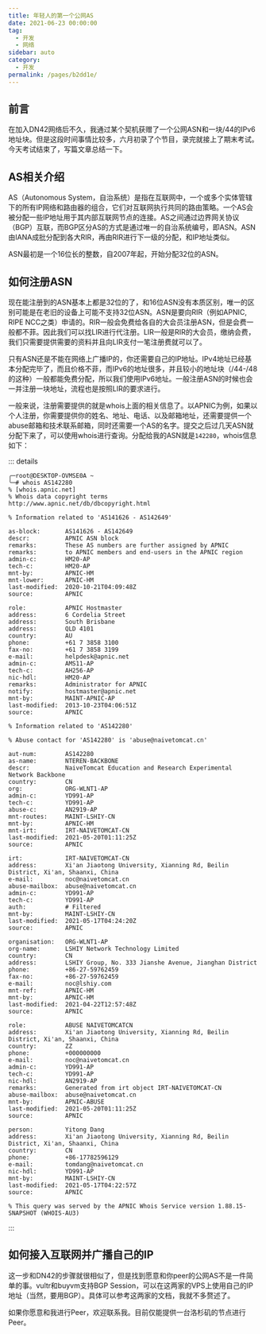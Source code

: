 ```yaml
---
title: 年轻人的第一个公网AS
date: 2021-06-23 00:00:00
tag: 
  - 开发
  - 网络
sidebar: auto
category: 
  - 开发
permalink: /pages/b2dd1e/
---
```


## 前言

在加入DN42网络后不久，我通过某个契机获赠了一个公网ASN和一块/44的IPv6地址块。但是这段时间事情比较多，六月初录了个节目，录完就接上了期末考试。今天考试结束了，写篇文章总结一下。

## AS相关介绍

AS（Autonomous System，自治系统）是指在互联网中，一个或多个实体管辖下的所有IP网络和路由器的组合，它们对互联网执行共同的路由策略。一个AS会被分配一些IP地址用于其内部互联网节点的连接。AS之间通过边界网关协议（BGP）互联，而BGP区分AS的方式是通过唯一的自治系统编号，即ASN。ASN由IANA成批分配到各大RIR，再由RIR进行下一级的分配，和IP地址类似。

ASN最初是一个16位长的整数，自2007年起，开始分配32位的ASN。

## 如何注册ASN

现在能注册到的ASN基本上都是32位的了，和16位ASN没有本质区别，唯一的区别可能是在老旧的设备上可能不支持32位ASN。ASN是要向RIR（例如APNIC, RIPE NCC之类）申请的。RIR一般会免费给各自的大会员注册ASN，但是会费一般都不菲。因此我们可以找LIR进行代注册。LIR一般是RIR的大会员，缴纳会费，我们只需要提供需要的资料并且向LIR支付一笔注册费就可以了。

只有ASN还是不能在网络上广播IP的，你还需要自己的IP地址。IPv4地址已经基本分配完毕了，而且价格不菲，而IPv6的地址很多，并且较小的地址块（/44-/48的这种）一般都能免费分配，所以我们使用IPv6地址。一般注册ASN的时候也会一并注册一块地址，流程也是按照LIR的要求进行。

一般来说，注册需要提供的就是whois上面的相关信息了。以APNIC为例，如果以个人注册，你需要提供你的姓名、地址、电话、以及邮箱地址，还需要提供一个abuse邮箱和技术联系邮箱，同时还需要一个AS的名字。提交之后过几天ASN就分配下来了，可以使用whois进行查询。分配给我的ASN就是`142280`，whois信息如下：

::: details

```
╭─root@DESKTOP-OVMSE0A ~
╰─# whois AS142280
% [whois.apnic.net]
% Whois data copyright terms    http://www.apnic.net/db/dbcopyright.html

% Information related to 'AS141626 - AS142649'

as-block:       AS141626 - AS142649
descr:          APNIC ASN block
remarks:        These AS numbers are further assigned by APNIC
remarks:        to APNIC members and end-users in the APNIC region
admin-c:        HM20-AP
tech-c:         HM20-AP
mnt-by:         APNIC-HM
mnt-lower:      APNIC-HM
last-modified:  2020-10-21T04:09:48Z
source:         APNIC

role:           APNIC Hostmaster
address:        6 Cordelia Street
address:        South Brisbane
address:        QLD 4101
country:        AU
phone:          +61 7 3858 3100
fax-no:         +61 7 3858 3199
e-mail:         helpdesk@apnic.net
admin-c:        AMS11-AP
tech-c:         AH256-AP
nic-hdl:        HM20-AP
remarks:        Administrator for APNIC
notify:         hostmaster@apnic.net
mnt-by:         MAINT-APNIC-AP
last-modified:  2013-10-23T04:06:51Z
source:         APNIC

% Information related to 'AS142280'

% Abuse contact for 'AS142280' is 'abuse@naivetomcat.cn'

aut-num:        AS142280
as-name:        NTEREN-BACKBONE
descr:          NaiveTomcat Education and Research Experimental Network Backbone
country:        CN
org:            ORG-WLNT1-AP
admin-c:        YD991-AP
tech-c:         YD991-AP
abuse-c:        AN2919-AP
mnt-routes:     MAINT-LSHIY-CN
mnt-by:         APNIC-HM
mnt-irt:        IRT-NAIVETOMCAT-CN
last-modified:  2021-05-20T01:11:25Z
source:         APNIC

irt:            IRT-NAIVETOMCAT-CN
address:        Xi'an Jiaotong University, Xianning Rd, Beilin District, Xi'an, Shaanxi, China
e-mail:         noc@naivetomcat.cn
abuse-mailbox:  abuse@naivetomcat.cn
admin-c:        YD991-AP
tech-c:         YD991-AP
auth:           # Filtered
mnt-by:         MAINT-LSHIY-CN
last-modified:  2021-05-17T04:24:20Z
source:         APNIC

organisation:   ORG-WLNT1-AP
org-name:       LSHIY Network Technology Limited
country:        CN
address:        LSHIY Group, No. 333 Jianshe Avenue, Jianghan District
phone:          +86-27-59762459
fax-no:         +86-27-59762459
e-mail:         noc@lshiy.com
mnt-ref:        APNIC-HM
mnt-by:         APNIC-HM
last-modified:  2021-04-22T12:57:48Z
source:         APNIC

role:           ABUSE NAIVETOMCATCN
address:        Xi'an Jiaotong University, Xianning Rd, Beilin District, Xi'an, Shaanxi, China
country:        ZZ
phone:          +000000000
e-mail:         noc@naivetomcat.cn
admin-c:        YD991-AP
tech-c:         YD991-AP
nic-hdl:        AN2919-AP
remarks:        Generated from irt object IRT-NAIVETOMCAT-CN
abuse-mailbox:  abuse@naivetomcat.cn
mnt-by:         APNIC-ABUSE
last-modified:  2021-05-20T01:11:25Z
source:         APNIC

person:         Yitong Dang
address:        Xi'an Jiaotong University, Xianning Rd, Beilin District, Xi'an, Shaanxi, China
country:        CN
phone:          +86-17782596129
e-mail:         tomdang@naivetomcat.cn
nic-hdl:        YD991-AP
mnt-by:         MAINT-LSHIY-CN
last-modified:  2021-05-17T04:22:57Z
source:         APNIC

% This query was served by the APNIC Whois Service version 1.88.15-SNAPSHOT (WHOIS-AU3)
```

:::

## 如何接入互联网并广播自己的IP

这一步和DN42的步骤就很相似了，但是找到愿意和你peer的公网AS不是一件简单的事。vultr和buyvm支持BGP Session，可以在这两家的VPS上使用自己的IP地址（当然，要用BGP）。具体可以参考这两家的文档，我就不多赘述了。

如果你愿意和我进行Peer，欢迎联系我。目前仅能提供一台洛杉矶的节点进行Peer。
